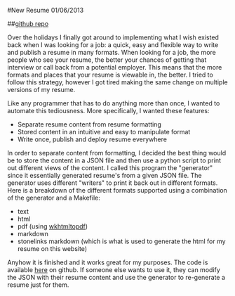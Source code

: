 #New Resume
01/06/2013

##[github repo](https://github.com/Stonelinks/resume)

Over the holidays I finally got around to implementing what I wish existed back when I was looking for a job: a quick, easy and flexible way to write and publish a resume in many formats. When looking for a job, the more people who see your resume, the better your chances of getting that interview or call back from a potential employer. This means that the more formats and places that your resume is viewable in, the better. I tried to follow this strategy, however I got tired making the same change on multiple versions of my resume.

Like any programmer that has to do anything more than once, I wanted to automate this tediousness. More specifically, I wanted these features:

- Separate resume content from resume formatting
- Stored content in an intuitive and easy to manipulate format
- Write once, publish and deploy resume everywhere

In order to separate content from formatting, I decided the best thing would be to store the content in a JSON file and then use a python script to print out different views of the content. I called this program the "generator" since it essentially generated resume's from a given JSON file. The generator uses different "writers" to print it back out in different formats. Here is a breakdown of the different formats supported using a combination of the generator and a Makefile:

- text
- html
- pdf (using [wkhtmltopdf](http://code.google.com/p/wkhtmltopdf/))
- markdown
- stonelinks markdown (which is what is used to generate the html for my resume on this website)

Anyhow it is finished and it works great for my purposes. The code is available [here](https://github.com/Stonelinks/resume) on github. If someone else wants to use it, they can modify the JSON with their resume content and use the generator to re-generate a resume just for them.
